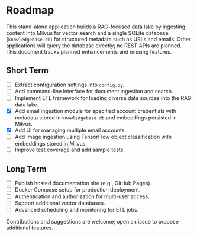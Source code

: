 # Roadmap

This stand-alone application builds a RAG-focused data lake by ingesting content into Milvus for
vector search and a single SQLite database (`knowledgebase.db`) for structured metadata such as URLs and emails.
Other applications will query the database directly; no REST APIs are planned.
This document tracks planned enhancements and missing features.

## Short Term

- [ ] Extract configuration settings into `config.py`.
- [ ] Add command-line interface for document ingestion and search.
- [ ] Implement ETL framework for loading diverse data sources into the RAG data lake.
- [x] Add email ingestion module for specified account credentials with metadata stored in
      `knowledgebase.db` and embeddings persisted in Milvus.
- [x] Add UI for managing multiple email accounts.
- [ ] Add image ingestion using TensorFlow object classification with embeddings stored in Milvus.
- [ ] Improve test coverage and add sample tests.

## Long Term

- [ ] Publish hosted documentation site (e.g., GitHub Pages).
- [ ] Docker Compose setup for production deployment.
- [ ] Authentication and authorization for multi-user access.
- [ ] Support additional vector databases.
- [ ] Advanced scheduling and monitoring for ETL jobs.

Contributions and suggestions are welcome; open an issue to propose additional features.
